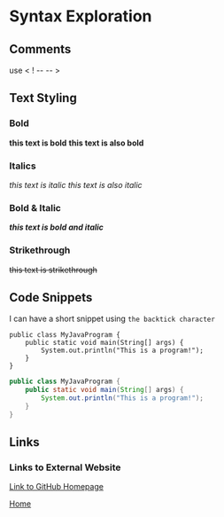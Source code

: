 # Syntax Exploration

## Comments
use < ! -- -- >
<!-- this is a single line comment -->

<!--
this is a multi-line comment
0.0 
-.-
0o0
-_- 
-->

## Text Styling

### Bold
**this text is bold**
__this text is also bold__

### Italics
*this text is italic*
_this text is also italic_

### Bold & Italic
***this text is bold and italic***

### Strikethrough
~~this text is strikethrough~~

## Code Snippets

I can have a short snippet using `the backtick character`

```
public class MyJavaProgram {
    public static void main(String[] args) {
        System.out.println("This is a program!");
    }
}
```

```java
public class MyJavaProgram {
    public static void main(String[] args) {
        System.out.println("This is a program!");
    }
}
```

## Links

### Links to External Website

[Link to GitHub Homepage](https://github.com/khpark9/CRCP_3320)

[Home](./index.md)